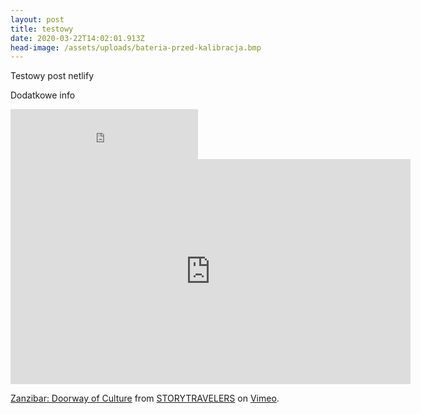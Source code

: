 ```yaml
---
layout: post
title: testowy
date: 2020-03-22T14:02:01.913Z
head-image: /assets/uploads/bateria-przed-kalibracja.bmp
---
```

Testowy post netlify

Dodatkowe info


<iframe src="https://open.spotify.com/embed/album/5SThco6fAFuylJZoQ5LNDt" width="300" height="80" frameborder="0" allowtransparency="true" allow="encrypted-media"></iframe>



<iframe src="https://player.vimeo.com/video/219551066?color=687434&title=0&byline=0&portrait=0" width="640" height="360" frameborder="0" allow="autoplay; fullscreen" allowfullscreen></iframe>
<p><a href="https://vimeo.com/219551066">Zanzibar: Doorway of Culture</a> from <a href="https://vimeo.com/storytravelers">STORYTRAVELERS</a> on <a href="https://vimeo.com">Vimeo</a>.</p>